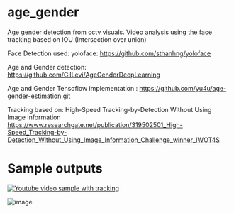 # age_gender
Age gender detection from cctv visuals. Video analysis using the face tracking based on IOU (Intersection over union)

Face Detection used: yoloface: https://github.com/sthanhng/yoloface

Age and Gender detection: https://github.com/GilLevi/AgeGenderDeepLearning

Age and Gender Tensoflow implementation : https://github.com/yu4u/age-gender-estimation.git 

Tracking based on: High-Speed Tracking-by-Detection Without Using Image Information
https://www.researchgate.net/publication/319502501_High-Speed_Tracking-by-Detection_Without_Using_Image_Information_Challenge_winner_IWOT4S

# Sample outputs
[![Youtube video sample with tracking](https://img.youtube.com/vi/nC9WN6noOoM/0.jpg)](https://www.youtube.com/watch?v=nC9WN6noOoM)

![image](https://github.com/aabeing/age_gender-and-face-tracking/assets/49649994/36866d06-1ba6-49ec-8403-c985451e768d)


